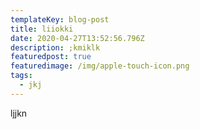 ```yaml
---
templateKey: blog-post
title: liiokki
date: 2020-04-27T13:52:56.796Z
description: ;kmiklk
featuredpost: true
featuredimage: /img/apple-touch-icon.png
tags:
  - jkj
---
```

ljjkn